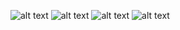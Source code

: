 
![alt text](https://i.ibb.co/85Cdk7Q/Screen-Shot-2022-10-22-at-2-40-17.png)
![alt text](https://i.ibb.co/NWVsHrk/Screen-Shot-2022-10-22-at-2-35-46.png)
![alt text](https://i.ibb.co/Y7h65kb/Screen-Shot-2022-10-22-at-2-50-38.png)
![alt text](https://i.ibb.co/VmyGL7L/Screen-Shot-2022-10-23-at-1-13-45.png)